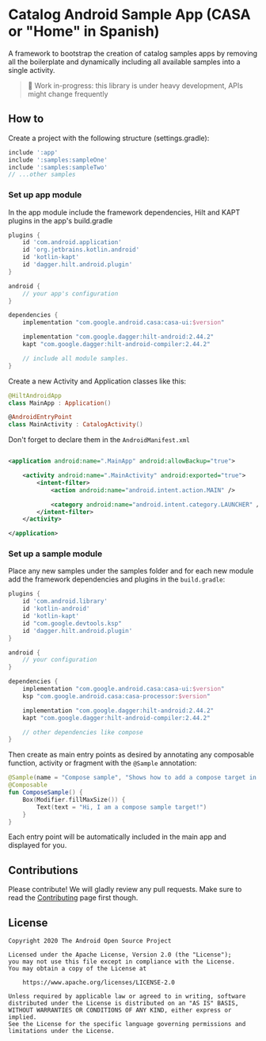 # Catalog Android Sample App (CASA or "Home" in Spanish)

A framework to bootstrap the creation of catalog samples apps by removing all the boilerplate and
dynamically including all available samples into a single activity.

> 🚧 Work in-progress: this library is under heavy development, APIs might change frequently

## How to

Create a project with the following structure (settings.gradle):

```groovy
include ':app'
include ':samples:sampleOne'
include ':samples:sampleTwo'
// ...other samples
```

### Set up app module

In the app module include the framework dependencies, Hilt and KAPT plugins in the app's
build.gradle

```groovy
plugins {
    id 'com.android.application'
    id 'org.jetbrains.kotlin.android'
    id 'kotlin-kapt'
    id 'dagger.hilt.android.plugin'
}

android {
    // your app's configuration
}

dependencies {
    implementation "com.google.android.casa:casa-ui:$version"

    implementation "com.google.dagger:hilt-android:2.44.2"
    kapt "com.google.dagger:hilt-android-compiler:2.44.2"

    // include all module samples.
}
```

Create a new Activity and Application classes like this:

```kotlin
@HiltAndroidApp
class MainApp : Application()

@AndroidEntryPoint
class MainActivity : CatalogActivity()
```

Don't forget to declare them in the `AndroidManifest.xml`

```xml

<application android:name=".MainApp" android:allowBackup="true">

    <activity android:name=".MainActivity" android:exported="true">
        <intent-filter>
            <action android:name="android.intent.action.MAIN" />

            <category android:name="android.intent.category.LAUNCHER" />
        </intent-filter>
    </activity>

</application>
```

### Set up a sample module

Place any new samples under the samples folder and for each new module add the framework
dependencies
and plugins in the `build.gradle`:

```groovy
plugins {
    id 'com.android.library'
    id 'kotlin-android'
    id 'kotlin-kapt'
    id "com.google.devtools.ksp"
    id 'dagger.hilt.android.plugin'
}

android {
    // your configuration
}

dependencies {
    implementation "com.google.android.casa:casa-ui:$version"
    ksp "com.google.android.casa:casa-processor:$version"

    implementation "com.google.dagger:hilt-android:2.44.2"
    kapt "com.google.dagger:hilt-android-compiler:2.44.2"

    // other dependencies like compose
}
```

Then create as main entry points as desired by annotating any composable function, activity or
fragment
with the `@Sample` annotation:

```kotlin
@Sample(name = "Compose sample", "Shows how to add a compose target in the catalog")
@Composable
fun ComposeSample() {
    Box(Modifier.fillMaxSize()) {
        Text(text = "Hi, I am a compose sample target!")
    }
}
```

Each entry point will be automatically included in the main app and displayed for you.

## Contributions

Please contribute! We will gladly review any pull requests.
Make sure to read the [Contributing](CONTRIBUTING.md) page first though.

## License

```
Copyright 2020 The Android Open Source Project
 
Licensed under the Apache License, Version 2.0 (the "License");
you may not use this file except in compliance with the License.
You may obtain a copy of the License at

    https://www.apache.org/licenses/LICENSE-2.0

Unless required by applicable law or agreed to in writing, software
distributed under the License is distributed on an "AS IS" BASIS,
WITHOUT WARRANTIES OR CONDITIONS OF ANY KIND, either express or implied.
See the License for the specific language governing permissions and
limitations under the License.
```

